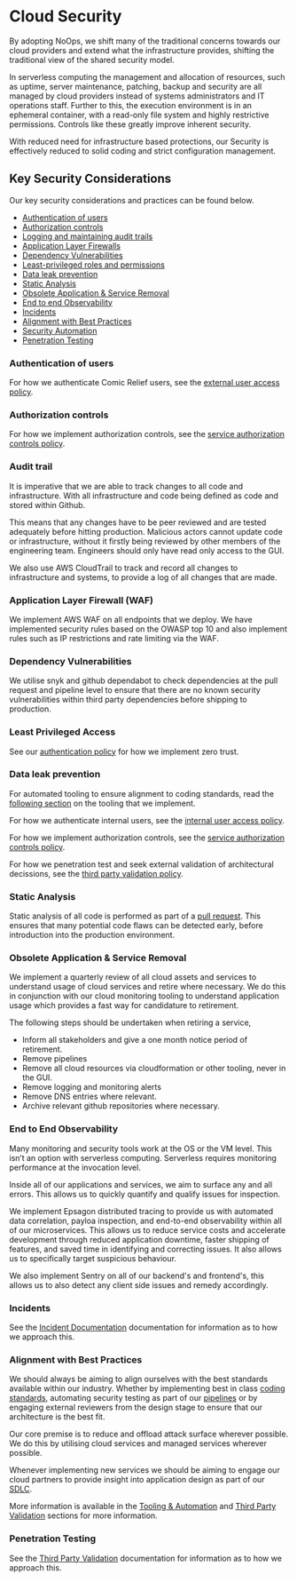 # Cloud Security

By adopting NoOps, we shift many of the traditional concerns towards our cloud providers and extend what the 
infrastructure provides, shifting the traditional view of the shared security model.

In serverless computing the management and allocation of resources, such as uptime, server maintenance, patching, backup
and security are all managed by cloud providers instead of systems administrators and IT operations staff. Further to 
this, the execution environment is in an ephemeral container, with a read-only file system and highly restrictive 
permissions. Controls like these greatly improve inherent security.

With reduced need for infrastructure based protections, our Security is effectively reduced to solid coding and strict 
configuration management.

## Key Security Considerations
Our key security considerations and practices can be found below.

- [Authentication of users](#authentication-of-users)
- [Authorization controls](#authorization-controls)
- [Logging and maintaining audit trails](#audit-trail)
- [Application Layer Firewalls](#application-layer-firewall-waf)
- [Dependency Vulnerabilities](#dependency-vulnerabilities)
- [Least-privileged roles and permissions](#least-privileged-access)
- [Data leak prevention](#data-leak-prevention)
- [Static Analysis](#static-analysis)
- [Obsolete Application & Service Removal](#obsolete-application--service-removal)
- [End to end Observability](#end-to-end-observability)
- [Incidents](#incidents)
- [Alignment with Best Practices](#alignment-with-best-practices)
- [Security Automation](#security-automation)
- [Penetration Testing](#penetration-testing)

### Authentication of users

For how we authenticate Comic Relief users, see the 
[external user access policy](authentication-policy.md#external-user-access-policy).

### Authorization controls

For how we implement authorization controls, see the 
[service authorization controls policy](authentication-policy.md#service-authorization-controls).

### Audit trail

It is imperative that we are able to track changes to all code and infrastructure. With all infrastructure and code 
being defined as code and stored within Github. 

This means that any changes have to be peer reviewed and are tested adequately before hitting production. Malicious 
actors cannot update code or infrastructure, without it firstly being reviewed by other members of the engineering team. 
Engineers should only have read only access to the GUI.

We also use AWS CloudTrail to track and record all changes to infrastructure and systems, to provide a log of all changes
that are made.

### Application Layer Firewall (WAF)

We implement AWS WAF on all endpoints that we deploy. We have implemented security rules based on the OWASP 
top 10 and also implement rules such as IP restrictions and rate limiting via the WAF.

### Dependency Vulnerabilities

We utilise snyk and github dependabot to check dependencies at the pull request and pipeline level to ensure that there
are no known security vulnerabilities within third party dependencies before shipping to production. 

### Least Privileged Access

See our [authentication policy](authentication-policy.md) for how we implement zero trust.

### Data leak prevention

For automated tooling to ensure alignment to coding standards, read the 
[following section](../service-delivery/tooling.md#coding-standards) on the tooling that we implement.

For how we authenticate internal users, see the 
[internal user access policy](authentication-policy.md#internal-user-access-policy).

For how we implement authorization controls, see the 
[service authorization controls policy](authentication-policy.md#service-authorization-controls).

For how we penetration test and seek external validation of architectural decissions, see the
[third party validation policy](third-party-validation.md).

### Static Analysis

Static analysis of all code is performed as part of a [pull request](../service-delivery/pull-requests.md). This ensures
that many potential code flaws can be detected early, before introduction into the production environment.

### Obsolete Application & Service Removal

We implement a quarterly review of all cloud assets and services to understand usage of cloud services and retire where
necessary. We do this in conjunction with our cloud monitoring tooling to understand application usage which provides a
fast way for candidature to retirement.

The following steps should be undertaken when retiring a service,

- Inform all stakeholders and give a one month notice period of retirement.
- Remove pipelines
- Remove all cloud resources via cloudformation or other tooling, never in the GUI.
- Remove logging and monitoring alerts
- Remove DNS entries where relevant.
- Archive relevant github repositories where necessary. 

### End to End Observability

Many monitoring and security tools work at the OS or the VM level. This isn’t an option with serverless computing. 
Serverless requires monitoring performance at the invocation level.

Inside all of our applications and services, we aim to surface any and all errors. This allows us to quickly quantify
and qualify issues for inspection.

We implement Epsagon distributed tracing to provide us with automated data correlation, payloa inspection, and 
end-to-end observability within all of our microservices. This allows us to reduce service costs and accelerate 
development through reduced application downtime, faster shipping of features, and saved time in identifying and 
correcting issues. It also allows us to specifically target suspicious behaviour.

We also implement Sentry on all of our backend's and frontend's, this allows us to also detect any client side issues and
remedy accordingly.

### Incidents

See the [Incident Documentation](Incidents/overview.md) documentation for information as to how we approach this.

### Alignment with Best Practices

We should always be aiming to align ourselves with the best standards available within our industry. Whether by 
implementing best in class [coding standards](../service-delivery/coding-standards.md), automating security testing as
part of our [pipelines](../service-delivery/pipelines.md) or by engaging external reviewers from the design stage to
ensure that our architecture is the best fit.

Our core premise is to reduce and offload attack surface wherever possible. We do this by utilising cloud services and
managed services wherever possible.

Whenever implementing new services we should be aiming to engage our cloud partners to provide insight into application 
design as part of our [SDLC](sdlc.md).

More information is available in the [Tooling & Automation](tooling-and-automation.md) and 
[Third Party Validation](third-party-validation.md) sections for more information.

### Penetration Testing

See the [Third Party Validation](third-party-validation.md) documentation for information as to how we approach this.

